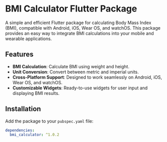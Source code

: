 # BMI Calculator Flutter Package

A simple and efficient Flutter package for calculating Body Mass Index (BMI), compatible with Android, iOS, Wear OS, and watchOS. This package provides an easy way to integrate BMI calculations into your mobile and wearable applications.

## Features

- **BMI Calculation**: Calculate BMI using weight and height.
- **Unit Conversion**: Convert between metric and imperial units.
- **Cross-Platform Support**: Designed to work seamlessly on Android, iOS, Wear OS, and watchOS.
- **Customizable Widgets**: Ready-to-use widgets for user input and displaying BMI results.

## Installation

Add the package to your `pubspec.yaml` file:

```yaml
dependencies:
  bmi_calculator: ^1.0.2
